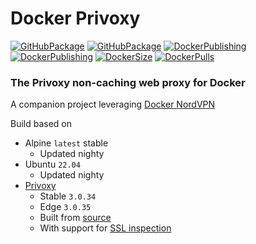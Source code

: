 # Docker Privoxy

[![GitHubPackage][GitHubPackageBadgeAlpine]][GitHubPackageLink]
[![GitHubPackage][GitHubPackageBadgeUbuntu]][GitHubPackageLink]
[![DockerPublishing][DockerPublishingBadgeAlpine]][DockerLink]
[![DockerPublishing][DockerPublishingBadgeUbuntu]][DockerLink]
[![DockerSize][DockerSizeBadge]][DockerLink]
[![DockerPulls][DockerPullsBadge]][DockerLink]

### The Privoxy non-caching web proxy for Docker

A companion project leveraging [Docker NordVPN](https://github.com/tmknight/docker-nordvpn)

Build based on

- Alpine `latest` stable
  - Updated nighty
- Ubuntu `22.04`
  - Updated nighty
- [Privoxy](https://www.privoxy.org/)
  - Stable `3.0.34`
  - Edge `3.0.35`
  - Built from [source](https://www.privoxy.org/gitweb/?p=privoxy.git;a=summary)
  - With support for [SSL inspection](https://www.privoxy.org/faq/misc.html#SSL)

[GitHubPackageBadgeAlpine]: https://github.com/tmknight/docker-privoxy/actions/workflows/github-package-alpine.yml/badge.svg
[GitHubPackageBadgeUbuntu]: https://github.com/tmknight/docker-privoxy/actions/workflows/github-package-ubuntu.yml/badge.svg
[GitHubPackageLink]: https://github.com/tmknight/docker-privoxy/pkgs/container/privoxy
[DockerPublishingBadgeAlpine]: https://github.com/tmknight/docker-privoxy/actions/workflows/docker-publish-alpine.yml/badge.svg
[DockerPublishingBadgeUbuntu]: https://github.com/tmknight/docker-privoxy/actions/workflows/docker-publish-ubuntu.yml/badge.svg
[DockerPullsBadge]: https://badgen.net/docker/pulls/tmknight88/privoxy?icon=docker&label=Docker+Pulls&labelColor=black&color=green
[DockerSizeBadge]: https://badgen.net/docker/size/tmknight88/privoxy/latest?icon=docker&label=Docker+Size&labelColor=black&color=green
[DockerLink]: https://hub.docker.com/r/tmknight88/privoxy
